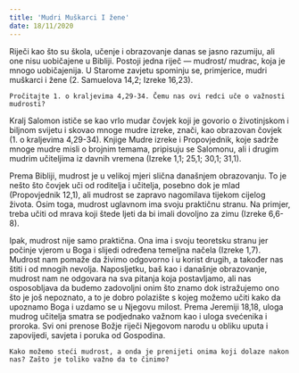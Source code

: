 ```yaml
---
title: 'Mudri Muškarci I žene'
date: 18/11/2020
---
```


Riječi kao što su škola, učenje i obrazovanje danas se jasno razumiju, ali one nisu uobičajene u Bibliji. Postoji jedna riječ — mudrost/ mudrac, koja je mnogo uobičajenija. U Starome zavjetu spominju se, primjerice, mudri muškarci i žene (2. Samuelova 14,2; Izreke 16,23).

`Pročitajte 1. o kraljevima 4,29-34. Čemu nas ovi redci uče o važnosti mudrosti?`

Kralj Salomon ističe se kao vrlo mudar čovjek koji je govorio o životinjskom i biljnom svijetu i skovao mnoge mudre izreke, znači, kao obrazovan čovjek (1. o kraljevima 4,29-34). Knjige Mudre izreke i Propovjednik, koje sadrže mnoge mudre misli o brojnim temama, pripisuju se Salomonu, ali i drugim mudrim učiteljima iz davnih vremena (Izreke 1,1; 25,1; 30,1; 31,1).

Prema Bibliji, mudrost je u velikoj mjeri slična današnjem obrazovanju. To je nešto što čovjek uči od roditelja i učitelja, posebno dok je mlad (Propovjednik 12,1), ali mudrost se zapravo nagomilava tijekom cijelog života. Osim toga, mudrost uglavnom ima svoju praktičnu stranu. Na primjer, treba učiti od mrava koji štede ljeti da bi imali dovoljno za zimu (Izreke 6,6-8).

Ipak, mudrost nije samo praktična. Ona ima i svoju teoretsku stranu jer počinje vjerom u Boga i slijedi određena temeljna načela (Izreke 1,7). Mudrost nam pomaže da živimo odgovorno i u korist drugih, a također nas štiti i od mnogih nevolja. Naposljetku, baš kao i današnje obrazovanje, mudrost nam ne odgovara na sva pitanja koja postavljamo, ali nas osposobljava da budemo zadovoljni onim što znamo dok istražujemo ono što je još nepoznato, a to je dobro polazište s kojeg možemo učiti kako da upoznamo Boga i uzdamo se u Njegovu milost. Prema Jeremiji 18,18, uloga mudrog učitelja smatra se podjednako važnom kao i uloga svećenika i proroka. Svi oni prenose Božje riječi Njegovom narodu u obliku uputa i zapovijedi, savjeta i poruka od Gospodina.

`Kako možemo steći mudrost, a onda je prenijeti onima koji dolaze nakon nas? Zašto je toliko važno da to činimo?`